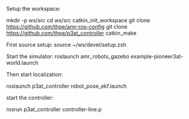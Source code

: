 Setup the workspace:

mkdir -p ws/src
cd ws/src
catkin_init_workspace
git clone https://github.com/thpe/amr-ros-config
git clone https://github.com/thpe/p3at_controller
catkin_make

First source setup:
source ~/ws/devel/setup.zsh

Start the simulator:
roslaunch amr_robots_gazebo example-pioneer3at-world.launch

Then start localization:

roslaunch p3at_controller robot_pose_ekf.launch


start the controller:

rosrun p3at_controller controller-line.p
